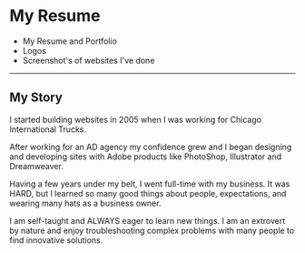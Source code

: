 # My Resume

- My Resume and Portfolio
- Logos
- Screenshot's of websites I've done

---

## My Story

I started building websites in 2005 when I was working for Chicago International Trucks.

After working for an AD agency my confidence grew and I began designing and developing sites with Adobe products like PhotoShop, Illustrator and Dreamweaver.

Having a few years under my belt, I went full-time with my business. It was HARD, but I learned so many good things about people, expectations, and wearing many hats as a business owner.

I am self-taught and ALWAYS eager to learn new things.  I am an extrovert by nature and enjoy troubleshooting complex problems with many people to find innovative solutions.